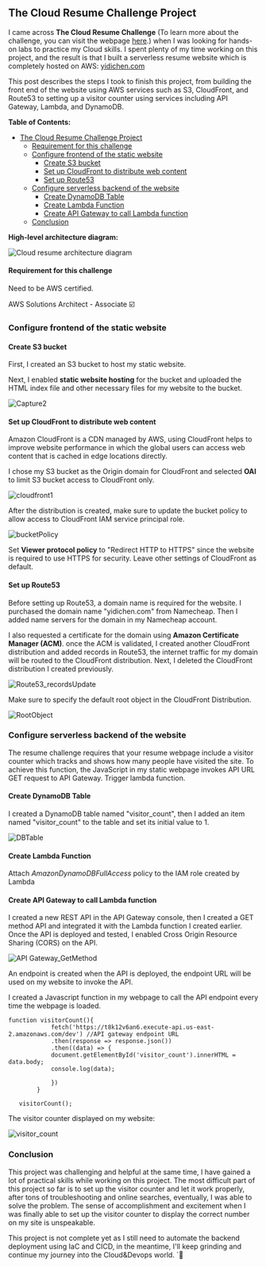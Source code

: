 ##       The Cloud Resume Challenge Project  

I came across **The Cloud Resume Challenge** (To learn more about the challenge, you can visit the webpage [here](https://cloudresumechallenge.dev/docs/the-challenge/aws/).) when I was looking for hands-on labs to practice my Cloud skills.  I spent plenty of my time working on this project,  and the result is that I built a serverless resume website which is completely hosted on AWS:  [yidichen.com](https://yidichen.com)     

This post describes the steps I took to finish this project, from building the front end of the website using AWS services such as S3, CloudFront, and Route53 to setting up a visitor counter using services including API Gateway, Lambda, and DynamoDB. 

**Table of Contents:**

- [The Cloud Resume Challenge Project](#the-cloud-resume-challenge-project)
    + [Requirement for this challenge](#requirement-for-this-challenge)
  * [Configure frontend of the static website](#configure-frontend-of-the-static-website)
    + [Create S3 bucket](#create-s3-bucket)
    + [Set up CloudFront to distribute web content](#set-up-cloudfront-to-distribute-web-content)
    + [Set up Route53](#set-up-route53)
  * [Configure serverless backend of the website](#configure-serverless-backend-of-the-website)
    + [Create DynamoDB Table](#create-dynamodb-table)
    + [Create Lambda Function](#create-lambda-function)
    + [Create API Gateway to call Lambda function](#create-api-gateway-to-call-lambda-function)
  * [Conclusion](#conclusion)



 **High-level architecture diagram:** 

![Cloud resume architecture diagram](https://user-images.githubusercontent.com/49099173/209488391-3e855c1f-066b-4446-af16-89151f33eefb.PNG)




#### Requirement for this challenge

Need to be AWS certified.  

AWS Solutions Architect - Associate  :ballot_box_with_check:




### Configure frontend of the static website 



#### Create S3 bucket 

First, I created an S3 bucket to host my static website.

Next, I enabled **static website hosting** for the bucket and uploaded the HTML index file and other necessary files for my website to the bucket.

![Capture2](https://user-images.githubusercontent.com/49099173/209488496-00cd7f6c-0edf-4e7f-99f7-e6a080428af7.PNG)




#### Set up CloudFront to distribute web content 

Amazon CloudFront is a CDN managed by AWS, using CloudFront helps to improve website performance in which the global users can access web content that is cached in edge locations directly.

I chose my S3 bucket as the Origin domain for CloudFront and selected **OAI** to limit S3 bucket access to CloudFront only. 

![cloudfront1](https://user-images.githubusercontent.com/49099173/209488518-33ea5dbf-0d8f-47d5-aa24-19cde01b8cf1.PNG)




After the distribution is created, make sure to update the bucket policy to allow access to CloudFront IAM service principal role.

![bucketPolicy](https://user-images.githubusercontent.com/49099173/209488533-f635cc8e-21fe-4a57-9ddc-c3ac07386d4c.PNG)




Set **Viewer protocol policy** to "Redirect HTTP to HTTPS"  since the website is required to use HTTPS for security. Leave other settings of CloudFront as default. 



#### Set up Route53 

Before setting up Route53, a domain name is required for the website. I purchased the domain name "yidichen.com" from Namecheap. Then I added name servers for the domain in my Namecheap account.

I also requested a certificate for the domain using **Amazon Certificate Manager (ACM)**. once the ACM is validated, I created another CloudFront distribution and added records in Route53, the internet traffic for my domain will be routed to the CloudFront distribution.  Next, I deleted the CloudFront distribution I created previously.


![Route53_recordsUpdate](https://user-images.githubusercontent.com/49099173/209488546-927352e6-0097-49e1-a727-5242f26130ea.png)



Make sure to specify the default root object in the CloudFront Distribution.

![RootObject](https://user-images.githubusercontent.com/49099173/209488552-c1a146f5-4da9-430d-bd3c-16df3a848c26.PNG)




### Configure serverless backend of the website 

The resume challenge requires that your resume webpage include a visitor counter which tracks and shows how many people have visited the site. To achieve this function, the JavaScript in my static webpage invokes API URL  GET request to API Gateway.  Trigger lambda function. 

#### Create DynamoDB Table

I created a DynamoDB table named "visitor_count", then I added an item named "visitor_count" to the table and set its initial value to 1. 

![DBTable](https://user-images.githubusercontent.com/49099173/209488566-8ff6b8ef-877b-48ab-98de-532ad2f09d3d.PNG)



#### Create Lambda Function 



Attach *AmazonDynamoDBFullAccess* policy to the IAM role created by Lambda 





#### Create API Gateway to call Lambda function 

I created a new REST API in the API Gateway console, then I created a GET method API and integrated it with the Lambda function I created earlier. Once the API is deployed and tested,  I enabled Cross Origin Resource Sharing (CORS) on the API.

![API Gateway_GetMethod](https://user-images.githubusercontent.com/49099173/209488588-7445d95c-88ce-4ac8-a3ab-dd5dc9a964c2.PNG)


An endpoint is created when the API is deployed,  the endpoint URL will be used on my website to invoke the API. 

I created a Javascript function in my webpage to call the API endpoint every time the webpage is loaded. 

```
function visitorCount(){
    		fetch('https://t8k12v6an6.execute-api.us-east-2.amazonaws.com/dev') //API gateway endpoint URL
      		.then(response => response.json())
      		.then((data) => {
        	document.getElementById('visitor_count').innerHTML = data.body;
			console.log(data);
           
      		})
		}
		
   visitorCount();
```

The visitor counter displayed on my website: 

![visitor_count](https://user-images.githubusercontent.com/49099173/209488593-44a15e3e-0411-4a85-a13f-b164b7ea0500.PNG)


### Conclusion 
This project was challenging and helpful at the same time, I have gained a lot of practical skills while working on this project. The most difficult part of this project so far is to set up the visitor counter and let it work properly,  after tons of troubleshooting and online searches, eventually, I was able to solve the problem. The sense of accomplishment and excitement when I was finally able to set up the visitor counter to display the correct number on my site is unspeakable.

This project is not complete yet as I still need to automate the backend deployment using IaC and CICD, in the meantime, I'll keep grinding and continue my journey into the Cloud&Devops world.  `:muscle:
